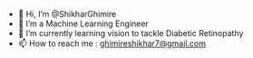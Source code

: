 - 👋 Hi, I’m @ShikharGhimire
- 👀 I’m a Machine Learning Engineer
- 🌱 I’m currently learning vision to tackle Diabetic Retinopathy
- 📫 How to reach me : ghimireshikhar7@gmail.com
<!---
ShikharGhimire/ShikharGhimire is a ✨ special ✨ repository because its `README.md` (this file) appears on your GitHub profile.
You can click the Preview link to take a look at your changes.
--->
